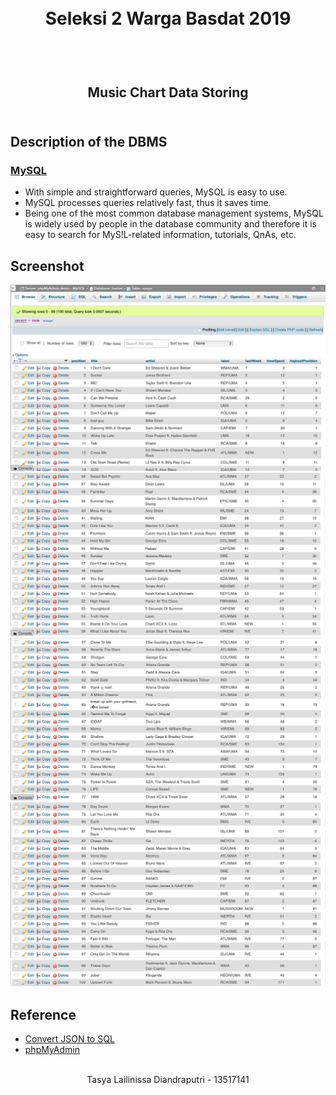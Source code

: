 <h1 align="center">
  <br>
  Seleksi 2 Warga Basdat 2019
  <br>
  <br>
</h1>

<h2 align="center">
  <br>
  Music Chart Data Storing
  <br>
  <br>
</h2>

## Description of the DBMS

### [MySQL](https://www.mysql.com)

- With simple and straightforward queries, MySQL is easy to use.
- MySQL processes queries relatively fast, thus it saves time.
- Being one of the most common database management systems, MySQL is widely used by people in the database community and therefore it is easy to search for MyS!L-related information, tutorials, QnAs, etc.

## Screenshot

![Stored Data 1](https://raw.githubusercontent.com/tasyald/Seleksi-2019-Tugas-2/master/screenshots/Stored%20Data%201.png)
![Stored Data 2](https://raw.githubusercontent.com/tasyald/Seleksi-2019-Tugas-2/master/screenshots/Stored%20Data%202.png)
![Stored Data 3](https://raw.githubusercontent.com/tasyald/Seleksi-2019-Tugas-2/master/screenshots/Stored%20Data%203.png)
![Stored Data 4](https://raw.githubusercontent.com/tasyald/Seleksi-2019-Tugas-2/master/screenshots/Stored%20Data%204.png)
![Stored Data 5](https://raw.githubusercontent.com/tasyald/Seleksi-2019-Tugas-2/master/screenshots/Stored%20Data%205.png)


## Reference

- [Convert JSON to SQL](http://convertjson.com/json-to-sql.htm)
- [phpMyAdmin](https://www.phpmyadmin.net)

<p align="center">
  <br>
  Tasya Lailinissa Diandraputri - 13517141
  <br>
  <br>
</p>
